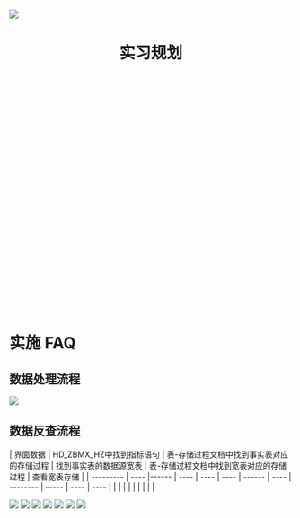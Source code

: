 </br>

</br>

</br>

</br>
</br>

</br>

</br>

</br>

</br>

</br>

</br>
</br>

</br>

</br>

<img src="img/logo.png" align="middle"></img>

<h1 align="center"><strong>实习规划</strong></h1>

</br>


</br>


</br>
</br>

</br>

</br>

</br>
</br>

</br>

</br>

</br>

</br>

</br>

</br>

</br></br>

</br>

</br>

</br>
</br>

</br>

</br>

</br>




# 实施 FAQ

## 数据处理流程
![](img\19_08_01\zb_error2.png)

## 数据反查流程


| 界面数据  |  HD_ZBMX_HZ中找到指标语句 | 表-存储过程文档中找到事实表对应的存储过程 |  找到事实表的数据源宽表 | 表-存储过程文档中找到宽表对应的存储过程  | 查看宽表存储  |
| --------- | ---- |------ | ---- | ---- | ---- | ------ | ---- | -------- | ----- | ---- | ---- |
|   |  |   |   |   |   |   |   |  


![](img\19_08_01\图片1.png)
![](img\19_08_01\QQ图片20190801172215.png)
![](img\19_08_01\QQ图片20190801172408.png)
![](img\19_08_01\QQ图片20190801173407.png)
![](img\19_08_01\QQ图片20190801173530.png)
![](img\19_08_01\QQ图片20190801173740.png)
![](img\19_08_01\QQ图片20190801174622.png)

